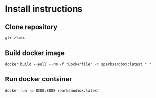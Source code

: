 # Install instructions

## Clone repository

```
git clone
```

## Build docker image

```
docker build --pull --rm -f "Dockerfile" -t sparksandbox:latest "."
```

## Run docker container

```
docker run -p 8888:8888 sparksandbox:latest
```
